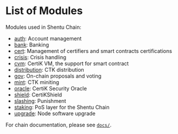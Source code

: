 # List of Modules

Modules used in Shentu Chain:

- [auth](auth): Account management
- [bank](bank): Banking
- [cert](cert): Management of certifiers and smart contracts certifications
- [crisis](crisis): Crisis handling
- [cvm](cvm): CertiK VM, the support for smart contract
- [distribution](distribution): CTK distribution
- [gov](gov): On-chain proposals and voting
- [mint](mint): CTK miniting
- [oracle](oracle): CertiK Security Oracle
- [shield](shield): CertiKShield
- [slashing](slashing): Punishment
- [staking](staking): PoS layer for the Shentu Chain
- [upgrade](upgrade): Node software upgrade

For chain documentation, please see [`docs/`](../docs).
